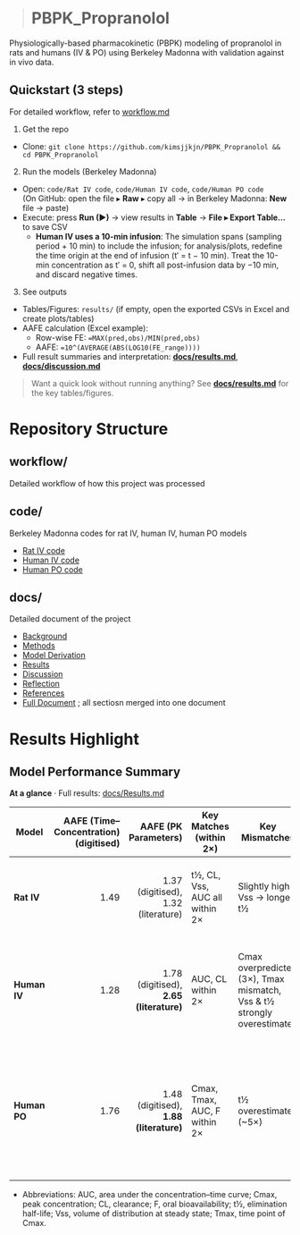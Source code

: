 ># PBPK_Propranolol
Physiologically-based pharmacokinetic (PBPK) modeling of propranolol in rats and humans (IV & PO) using Berkeley Madonna with validation against in vivo data.

## Quickstart (3 steps)
For detailed workflow, refer to [workflow.md](workflow.md)

1) Get the repo  
- Clone: `git clone https://github.com/kimsjjkjn/PBPK_Propranolol && cd PBPK_Propranolol`

2) Run the models (Berkeley Madonna)  
- Open: `code/Rat IV code`, `code/Human IV code`, `code/Human PO code`  
  (On GitHub: open the file ▸ **Raw** ▸ copy all → in Berkeley Madonna: **New** file → paste)  
- Execute: press **Run (▶)** → view results in **Table** → **File ▸ Export Table…** to save CSV  
  - **Human IV uses a 10-min infusion**: The simulation spans (sampling period + 10 min) to include the infusion; for analysis/plots, redefine the time origin at the end of infusion (t′ = t − 10 min). Treat the 10-min concentration as t′ = 0, shift all post-infusion data by −10 min, and discard negative times.

3) See outputs  
- Tables/Figures: `results/` (if empty, open the exported CSVs in Excel and create plots/tables)  
- AAFE calculation (Excel example):  
  - Row-wise FE: `=MAX(pred,obs)/MIN(pred,obs)`  
  - AAFE: `=10^(AVERAGE(ABS(LOG10(FE_range))))`  
- Full result summaries and interpretation: **[docs/results.md](docs/results.md)**, **[docs/discussion.md](docs/discussion.md)**

> Want a quick look without running anything? See **[docs/results.md](docs/results.md)** for the key tables/figures.


# Repository Structure
## workflow/
Detailed workflow of how this project was processed

## code/ 
Berkeley Madonna codes for rat IV, human IV, human PO models
- [Rat IV code](https://github.com/kimsjjkjn/PBPK_Propranolol/blob/main/code/Rat%20IV%20code)
- [Human IV code](https://github.com/kimsjjkjn/PBPK_Propranolol/blob/main/code/Human%20IV%20code)
- [Human PO code](https://github.com/kimsjjkjn/PBPK_Propranolol/blob/main/code/Human%20PO%20code)

## docs/ 
Detailed document of the project
- [Background](docs/background.md)
- [Methods](docs/methods.md)
- [Model Derivation](docs/model_derivation.md)
- [Results](docs/results.md)
- [Discussion](docs/discussion.md)
- [Reflection](docs/reflection.md)
- [References](docs/references.md)
- [Full Document](docs/Full_Document.md) ; all sectiosn merged into one document

# Results Highlight
## Model Performance Summary
**At a glance** · Full results: [docs/Results.md](docs/results.md)


| Model        |        AAFE (Time–Concentration) (digitised) |                          AAFE (PK Parameters) | Key Matches (within 2×)       | Key Mismatches                                                           | Overall Conclusion                                                                                           |
| ------------ | -----------------------: | --------------------------------------------: | ----------------------------- | ------------------------------------------------------------------------ | ------------------------------------------------------------------------------------------------------------ |
| **Rat IV**   |                      1.49 |                1.37 (digitised), 1.32 (literature) | t½, CL, Vss, AUC all within 2× | Slightly high Vss → longer t½                                             | Excellent fit. Exposure (AUC, CL) on target. Reliable and well-validated.                                    |
| **Human IV** | 1.28 | 1.78 (digitised), **2.65 (literature)** | AUC, CL within 2×             | Cmax overpredicted (3×), Tmax mismatch, Vss & t½ strongly overestimated | Partial agreement. Moderate accuracy by 3× rule, but not sufficiently predictive for clinical use.           |
| **Human PO** |                     1.76 |         1.48 (digitised), **1.88 (literature)** | Cmax, Tmax, AUC, F within 2×        | t½ overestimated (~5×)    | Acceptable fit overall. Exposure (AUC, F) well predicted but t½ largely overestimated potentially due to oversimplified absorption model.   |

- Abbreviations: AUC, area under the concentration–time curve; Cmax, peak concentration; CL, clearance; F, oral bioavailability; t½, elimination half-life; Vss, volume of distribution at steady state; Tmax, time point of Cmax.
